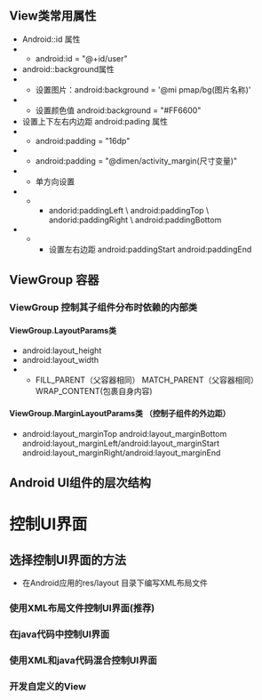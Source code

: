 ## View类常用属性
* Android::id 属性
* * android:id = "@+id/user"
* android::background属性
* * 设置图片：android:background = '@mi pmap/bg(图片名称)'
* * 设置颜色值 android:background = "#FF6600"
* 设置上下左右内边距 android:pading 属性
* * android:padding = "16dp"
* * android:padding = "@dimen/activity_margin(尺寸变量)"
* * 单方向设置
* * * andorid:paddingLeft \  android:paddingTop  \   andorid:paddingRight   \   android:paddingBottom
* * * 设置左右边距  android:paddingStart              android:paddingEnd


## ViewGroup  容器
### ViewGroup 控制其子组件分布时依赖的内部类
#### ViewGroup.LayoutParams类
* android:layout_height
* android:layout_width
* * FILL_PARENT（父容器相同）     MATCH_PARENT（父容器相同）        WRAP_CONTENT(包裹自身内容)
#### ViewGroup.MarginLayoutParams类 （控制子组件的外边距）
* android:layout_marginTop  android:layout_marginBottom     android:layout_marginLeft/android:layout_marginStart    android:layout_marginRight/android:layout_marginEnd

## Android UI组件的层次结构

# 控制UI界面
## 选择控制UI界面的方法
* 在Android应用的res/layout 目录下编写XML布局文件
### 使用XML布局文件控制UI界面(推荐)
### 在java代码中控制UI界面
### 使用XML和java代码混合控制UI界面
### 开发自定义的View













